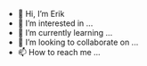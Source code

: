- 👋 Hi, I’m Erik
- 👀 I’m interested in ...
- 🌱 I’m currently learning ...
- 💞️ I’m looking to collaborate on ...
- 📫 How to reach me ...
